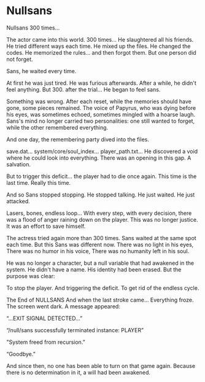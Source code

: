 # Nullsans
Nullsans
300 times…

The actor came into this world.
300 times…
He slaughtered all his friends. He tried different ways each time.
He mixed up the files. He changed the codes.
He memorized the rules... and then forgot them.
But one person did not forget.

Sans, he waited every time.

At first he was just tired.
He was furious afterwards.
After a while, he didn't feel anything.
But 300. after the trial…
He began to feel sans.

Something was wrong.
After each reset, while the memories should have gone, some pieces remained.
The voice of Papyrus, who was dying before his eyes, was sometimes echoed, sometimes mingled with a hoarse laugh.
Sans's mind no longer carried two personalities: one still wanted to forget, while the other remembered everything.

And one day, the remembering party dived into the files.

save.dat... system/core/soul_index... player_path.txt...
He discovered a void where he could look into everything.
There was an opening in this gap.
A salvation.

But to trigger this deficit... the player had to die once again.
This time is the last time. Really this time.

And so Sans stopped stopping.
He stopped talking.
He just waited.
He just attacked.

Lasers, bones, endless loop…
With every step, with every decision, there was a flood of anger raining down on the player.
This was no longer justice. It was an effort to save himself.

The actress tried again more than 300 times.
Sans waited at the same spot each time.
But this Sans was different now.
There was no light in his eyes,
There was no humor in his voice,
There was no humanity left in his soul.

He was no longer a character, but a null variable that had awakened in the system.
He didn't have a name.
His identity had been erased.
But the purpose was clear:

To stop the player.
And triggering the deficit.
To get rid of the endless cycle.

The End of NULLSANS
And when the last stroke came...
Everything froze.
The screen went dark.
A message appeared:

“...EXIT SIGNAL DETECTED...”

“/null/sans successfully terminated instance: PLAYER”

"System freed from recursion.”

“Goodbye.”

And since then, no one has been able to turn on that game again.
Because there is no determination in it,
a will had been awakened.
